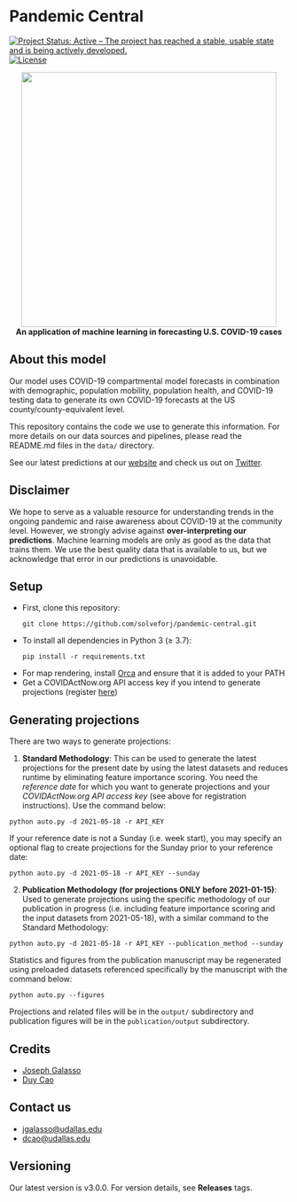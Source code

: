 # Pandemic Central
[![Project Status: Active – The project has reached a stable, usable state and is being actively developed.](https://www.repostatus.org/badges/latest/active.svg)](https://itsonit.com)
[![License](http://img.shields.io/:license-mit-blue.svg)](https://github.com/solveforj/pandemic-central/blob/master/LICENSE.txt)

<p align="center">
  <img width="460" src="https://i.ibb.co/NZHV7dr/Pandemic-Central-clear-background.png"><br>
  <b>An application of machine learning in forecasting U.S. COVID-19 cases</b>
</p>

## About this model
Our model uses COVID-19 compartmental model forecasts in combination with demographic, population mobility, population health, and COVID-19 testing data to generate its own COVID-19 forecasts at the US county/county-equivalent level.

This repository contains the code we use to generate this information. For more details on our data sources and pipelines, please read the README.md files in the `data/` directory.

See our latest predictions at our [website](https://itsonit.com) and check us out on [Twitter](https://twitter.com/PandemicCentral).

## Disclaimer
We hope to serve as a valuable  resource for understanding trends in the ongoing pandemic and raise awareness about COVID-19 at the community level.  However, we strongly advise against **over-interpreting our predictions**. Machine learning models are only as good as the data that trains them.  We use the best quality data that is available to us, but we acknowledge that error in our predictions is unavoidable.

## Setup

* First, clone this repository:
  ```
  git clone https://github.com/solveforj/pandemic-central.git
  ```
* To install all dependencies in Python 3 (≥ 3.7):
  ```
  pip install -r requirements.txt
  ```
* For map rendering, install [Orca](https://github.com/plotly/orca) and ensure that it is added to your PATH
* Get a COVIDActNow.org API access key if you intend to generate projections (register [here](https://apidocs.covidactnow.org/#register))

## Generating projections

There are two ways to generate projections:

1. **Standard Methodology**:  This can be used to generate the latest projections for the present date by using the latest datasets and reduces runtime by eliminating feature importance scoring. You need the *reference date* for which you want to generate projections and your *COVIDActNow.org API access key* (see above for registration instructions). Use the command below:
```
python auto.py -d 2021-05-18 -r API_KEY
```
If your reference date is not a Sunday (i.e. week start), you may specify an optional flag to create projections for the Sunday prior to your reference date:
```
python auto.py -d 2021-05-18 -r API_KEY --sunday
```

2. **Publication Methodology (for projections ONLY before 2021-01-15)**: Used to generate projections using the specific methodology of our publication in progress  (i.e. including feature importance scoring and the input datasets from 2021-05-18), with a similar command to the Standard Methodology:
```
python auto.py -d 2021-05-18 -r API_KEY --publication_method --sunday
```
Statistics and figures from the publication manuscript may be regenerated using preloaded datasets referenced specifically by the manuscript with the command below:
```
python auto.py --figures
```

Projections and related files will be in the `output/` subdirectory and publication figures will be in the `publication/output` subdirectory.

## Credits
* [Joseph Galasso](https://github.com/solveforj/)
* [Duy Cao](https://github.com/caominhduy/)

## Contact us
* [jgalasso@udallas.edu](mailto:jgalasso@udallas.edu)
* [dcao@udallas.edu](mailto:dcao@udallas.edu)

## Versioning
Our latest version is v3.0.0. For version details, see **Releases** tags.
